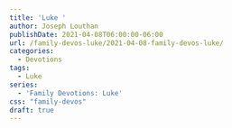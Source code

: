 ```yaml
---
title: 'Luke '
author: Joseph Louthan
publishDate: 2021-04-08T06:00:00-06:00
url: /family-devos-luke/2021-04-08-family-devos-luke/
categories:
  - Devotions
tags:
  - Luke
series:
  - 'Family Devotions: Luke'
css: "family-devos"
draft: true
---
```

